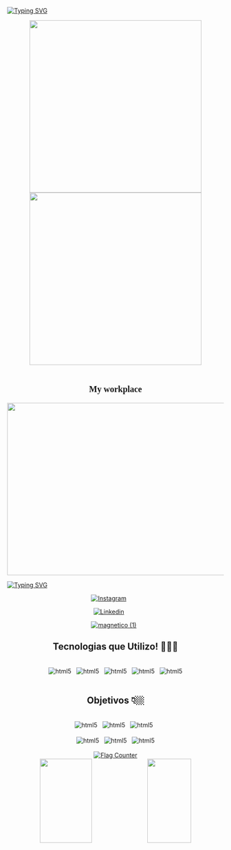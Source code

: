 [![Typing SVG](https://readme-typing-svg.herokuapp.com/?color=e67993&size=42&center=true&vCenter=true&width=1000&lines=Hi,+my+name+is+Roberto.;I'm+28.;Welcome+to+my+Profile!+.+.+.+:%29)](https://git.io/typing-svg)


<link href="https://fonts.googleapis.com/css2?family=Rubik+Moonrocks&display=swap" rel="stylesheet">

    
<div align="center">
    
<img src="https://user-images.githubusercontent.com/101284742/173443088-d11bba16-f95f-4181-bbe3-96cc4f6f107d.png" width="400px"/>
<img src="https://user-images.githubusercontent.com/101284742/173452819-c330897a-350e-49a1-ab9c-bd99a838c670.png" width="400px"/>   
</div>    <br>

<div align="center">
    <h1 style=" font-size: 20px; font-family:'Rubik Moonrocks', cursive;">My workplace</h1>
    <p style="color: red; font-size: 20px"></p>
</div> 

<div align="center">
<img src="https://user-images.githubusercontent.com/101284742/176307460-900632b9-47c6-43cd-89dc-ba40eb7cb24f.jpg" width="600px" height="400px"/>
</div>

[![Typing SVG](https://readme-typing-svg.herokuapp.com/?color=e67993&size=42&center=true&vCenter=true&width=1000&lines=Help+me+find+my+first+job.+:%29)](https://git.io/typing-svg)
    
<div align="center"> 
    
[![Instagram](https://img.shields.io/badge/Instagram-E4405F?style=for-the-badge&logo=instagram&logoColor=white)](https://instagram.com/bettorc/)&nbsp;&nbsp;&nbsp;&nbsp;&nbsp;&nbsp;&nbsp;&nbsp;
    
</div>    
</div> 
<div align="center">
    
[![Linkedin](https://img.shields.io/badge/LinkedIn-0077B5?style=for-the-badge&logo=linkedin&logoColor=white)](https://www.linkedin.com/in/roberto-rocha-38781b235/)&nbsp;&nbsp;&nbsp;&nbsp;&nbsp;&nbsp;&nbsp;&nbsp;

<div>


    
</div>    
<div align="center"> 
    
[![magnetico (1)](https://user-images.githubusercontent.com/101284742/168284387-666b7ec7-507b-4ac2-8d95-bf671713aee2.png)](https://robertoconrado.github.io/Portif-lio2/)
&nbsp;
    
</div> 

<div align="center">
    <h2>Tecnologias que Utilizo! 👨🏽‍💻</h2>

<div style="display: inline_block"></br>
    <img align="center" alt="html5" src="https://img.shields.io/badge/HTML5-E34F26?style=for-the-badge&logo=html5&logoColor=white"/>&nbsp;&nbsp;
    <img align="center" alt="html5" src="https://img.shields.io/badge/CSS3-1572B6?style=for-the-badge&logo=css3&logoColor=white"/>&nbsp;&nbsp;
    <img align="center" alt="html5" src="https://img.shields.io/badge/JavaScript-F7DF1E?style=for-the-badge&logo=javascript&logoColor=black"/>&nbsp;&nbsp;
    <img align="center" alt="html5" src="https://img.shields.io/badge/Node.js-43853D?style=for-the-badge&logo=node.js&logoColor=white"/>&nbsp;&nbsp;
    <img align="center" alt="html5" src="https://img.shields.io/badge/Bootstrap-563D7C?style=for-the-badge&logo=bootstrap&logoColor=white"/>
</div><br>

## Objetivos 👇🏼

<div style="display: inline_block"></br>
    <img align="center" alt="html5" src="https://img.shields.io/badge/React_Native-20232A?style=for-the-badge&logo=react&logoColor=61DAFB"/>&nbsp;&nbsp;
    <img align="center" alt="html5" src="https://img.shields.io/badge/TypeScript-007ACC?style=for-the-badge&logo=typescript&logoColor=white"/>&nbsp;&nbsp;
    <img align="center" alt="html5" src="https://img.shields.io/badge/Vue.js-35495E?style=for-the-badge&logo=vue.js&logoColor=4FC08D"/>&nbsp;&nbsp;
    
</div>
</br>
<div align="center">
<div>
    <img align="center" alt="html5" src="https://img.shields.io/badge/AngularJS-E23237?style=for-the-badge&logo=angularjs&logoColor=white"/>&nbsp;&nbsp;
    <img align="center" alt="html5" src="https://img.shields.io/badge/Kotlin-0095D5?&style=for-the-badge&logo=kotlin&logoColor=white"/>&nbsp;&nbsp;
    <img align="center" alt="html5" src="https://img.shields.io/badge/React-20232A?style=for-the-badge&logo=react&logoColor=61DAFB"/>
</div>
</div> 
<br>
<div align="center">
<div>
    <a href="https://info.flagcounter.com/8zZ5"><img src="https://s04.flagcounter.com/count2/8zZ5/bg_000000/txt_FFFFFF/border_000000/columns_8/maxflags_200/viewers_0/labels_0/pageviews_0/flags_0/percent_0/" alt="Flag Counter" border="0"></a>
</div>
</div> 

<div align="center" >  
  <img width="49%" height="195px" src="https://github-readme-stats.vercel.app/api?username=ROBERTOCONRADO&show_icons=true&count_private=true&hide_border=true&title_color=e67993&icon_color=e67993&text_color=f0f6fc&bg_color=0d1117"/> 
  <img width="45%" height="195px" src="https://github-readme-stats.vercel.app/api/top-langs/?username=ROBERTOCONRADO&layout=compact&hide_border=true&title_color=e67993&text_color=f0f6fc&bg_color=0d1117" />
</div>

